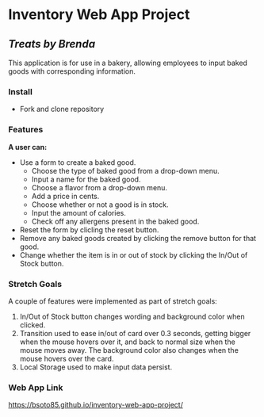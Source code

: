 # Inventory Web App Project
## _Treats by Brenda_

This application is for use in a bakery, allowing employees to input baked goods with corresponding information.

### Install
- Fork and clone repository

### Features
__A user can:__
- Use a form to create a baked good.
  - Choose the type of baked good from a drop-down menu.
  - Input a name for the baked good.
  - Choose a flavor from a drop-down menu.
  - Add a price in cents.
  - Choose whether or not a good is in stock.
  - Input the amount of calories.
  - Check off any allergens present in the baked good.
- Reset the form by clicling the reset button.
- Remove any baked goods created by clicking the remove button for that good.
- Change whether the item is in or out of stock by clicking the In/Out of Stock button.

### Stretch Goals

A couple of features were implemented as part of stretch goals:

1. In/Out of Stock button changes wording and background color when clicked.
1. Transition used to ease in/out of card over 0.3 seconds, getting bigger when the mouse hovers over it, and back to normal size when the mouse moves away. The background color also changes when the mouse hovers over the card.
1. Local Storage used to make input data persist.

### Web App Link
https://bsoto85.github.io/inventory-web-app-project/